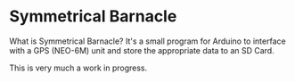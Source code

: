 # Symmetrical Barnacle
What is Symmetrical Barnacle? It's a small program for Arduino to interface
with a GPS (NEO-6M) unit and store the appropriate data to an SD Card.

This is very much a work in progress.


